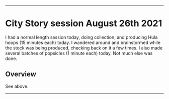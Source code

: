 
***

# City Story session August 26th 2021

<!-- I had a shorter session yet again today, as I was low on time, so I produced candy bars (5 minutes) instead of jewelery boxes (15 minutes) I did tip collection today as well, not much was done overall. !--> <!-- I have been receiving an abnormal amount of neighbor requests lately. !-->

I had a normal length session today, doing collection, and producing Hula hoops (15 minutes each) today. I wandered around and brainstormed while the stock was being produced, checking back on it a few times. I also made several batches of popsicles (1 minute each) today. Not much else was done.

## Overview

See above.

***
